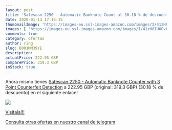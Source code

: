 ```yaml
---
layout: post
title: 'Safescan 2250 - Automatic Banknote Count al 30.18 % de descuento'
date: 2020-01-13 17:16:15
thumbnailImage: 'https://images-eu.ssl-images-amazon.com/images/I/41zH8IU6GvL._SL200_.jpg'
images: [ 'https://images-eu.ssl-images-amazon.com/images/I/41zH8IU6GvL._SL200_.jpg' ]
comments: true
category: ofertas
author: ring
slug: B001MM39YE
description:
actualPrice: 222.95 GBP
comparePrice: 319.3 GBP
inStock: true
---
```


Ahora mismo tienes [Safescan 2250 - Automatic Banknote Counter with 3 Point Counterfeit Detection](https://www.amazon.com/dp/B001MM39YE/?tag=redken08-20) a 222.95 GBP (original: 319.3 GBP) (30.18 %  de descuento) en el siguiente enlace!

[![](https://images-eu.ssl-images-amazon.com/images/I/41zH8IU6GvL._SL200_.jpg)](https://www.amazon.com/dp/B001MM39YE/?tag=redken08-20)

[Visítala!!!](https://www.amazon.com/dp/B001MM39YE/?tag=redken08-20)

[Consulta otras ofertas en nuestro canal de telegram](https://t.me/s/ofertas25)
